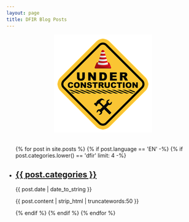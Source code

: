 ```yaml
---
layout: page
title: DFIR Blog Posts
---
```



<img title="Under Construction" src="/assets/under-construction.png" style="display:block; margin-right:auto; margin-left:auto; padding-bottom:20px;">

<ul >
    {% for post in site.posts %}
      {% if post.language == 'EN' -%}
        {% if post.categories.lower() == 'dfir' limit: 4 -%}
          <li>
              <h2><a href="{{ post.url | prepend: site.baseurl | replace: '//', '/' }}">{{ post.categories }}</a></h2>
              <time datetime="{{ post.date | date_to_xmlschema }}">{{ post.date | date_to_string }}</time>
              <p>{{ post.content | strip_html | truncatewords:50 }}</p>
          </li>
        {% endif %}
      {% endif %}
    {% endfor %}
</ul>
